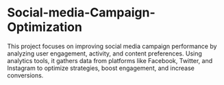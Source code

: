 # Social-media-Campaign-Optimization
This project focuses on improving social media campaign performance by analyzing user engagement, activity, and content preferences. Using analytics tools, it gathers data from platforms like Facebook, Twitter, and Instagram to optimize strategies, boost engagement, and increase conversions.
